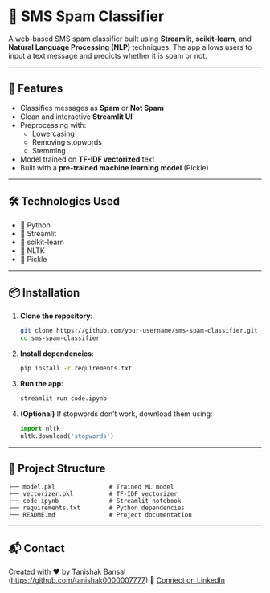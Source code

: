 
# 📩 SMS Spam Classifier

A web-based SMS spam classifier built using **Streamlit**, **scikit-learn**, and **Natural Language Processing (NLP)** techniques. The app allows users to input a text message and predicts whether it is spam or not.

---

## 🚀 Features

- Classifies messages as **Spam** or **Not Spam**
- Clean and interactive **Streamlit UI**
- Preprocessing with:
  - Lowercasing  
  - Removing stopwords  
  - Stemming  
- Model trained on **TF-IDF vectorized** text  
- Built with a **pre-trained machine learning model** (Pickle)

---

## 🛠️ Technologies Used

- 🐍 Python  
- 🧮 Streamlit  
- 🤖 scikit-learn  
- 🧠 NLTK  
- 🧃 Pickle  

---

## 📦 Installation

1. **Clone the repository**:
   ```bash
   git clone https://github.com/your-username/sms-spam-classifier.git
   cd sms-spam-classifier
   ```

2. **Install dependencies**:
   ```bash
   pip install -r requirements.txt
   ```

3. **Run the app**:
   ```bash
   streamlit run code.ipynb
   ```

4. **(Optional)** If stopwords don’t work, download them using:
   ```python
   import nltk
   nltk.download('stopwords')
   ```

---

## 📁 Project Structure

```
├── model.pkl               # Trained ML model
├── vectorizer.pkl          # TF-IDF vectorizer
├── code.ipynb              # Streamlit notebook
├── requirements.txt        # Python dependencies
└── README.md               # Project documentation
```

---

## 📬 Contact

Created with ❤️ by Tanishak Bansal (https://github.com/tanishak0000007777)
🔗 [Connect on LinkedIn](https://www.linkedin.com/in/tanishak-bansal007)
